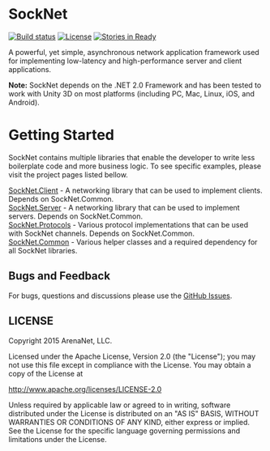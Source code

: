 SockNet
=====
[![Build status](https://ci.appveyor.com/api/projects/status/ygnc2qccn8mm5aqt?svg=true)](https://ci.appveyor.com/project/elvirb/socknet)
[![License](https://img.shields.io/hexpm/l/plug.svg)]()
[![Stories in Ready](https://badge.waffle.io/arenanet/socknet.png?label=ready&title=Ready)](http://waffle.io/arenanet/socknet)

A powerful, yet simple, asynchronous network application framework used for implementing low-latency and high-performance server and client applications.

<b>Note:</b> SockNet depends on the .NET 2.0 Framework and has been tested to work with Unity 3D on most platforms (including PC, Mac, Linux, iOS, and Android).

Getting Started
==========

SockNet contains multiple libraries that enable the developer to write less boilerplate code and more business logic. To see specific examples, please visit the project pages listed bellow.

[SockNet.Client](https://github.com/arenanet/socknet/tree/master/SockNet.Client) - A networking library that can be used to implement clients. Depends on SockNet.Common.
<br />
[SockNet.Server](https://github.com/arenanet/socknet/tree/master/SockNet.Server) - A networking library that can be used to implement servers. Depends on SockNet.Common.
<br />
[SockNet.Protocols](https://github.com/arenanet/socknet/tree/master/SockNet.Protocols) - Various protocol implementations that can be used with SockNet channels. Depends on SockNet.Common.
<br />
[SockNet.Common](https://github.com/arenanet/socknet/tree/master/SockNet.Common) - Various helper classes and a required dependency for all SockNet libraries.

## Bugs and Feedback

For bugs, questions and discussions please use the [GitHub Issues](https://github.com/ArenaNet/SockNet/issues).

## LICENSE

Copyright 2015 ArenaNet, LLC.

Licensed under the Apache License, Version 2.0 (the "License");
you may not use this file except in compliance with the License.
You may obtain a copy of the License at

<http://www.apache.org/licenses/LICENSE-2.0>

Unless required by applicable law or agreed to in writing, software
distributed under the License is distributed on an "AS IS" BASIS,
WITHOUT WARRANTIES OR CONDITIONS OF ANY KIND, either express or implied.
See the License for the specific language governing permissions and
limitations under the License.
